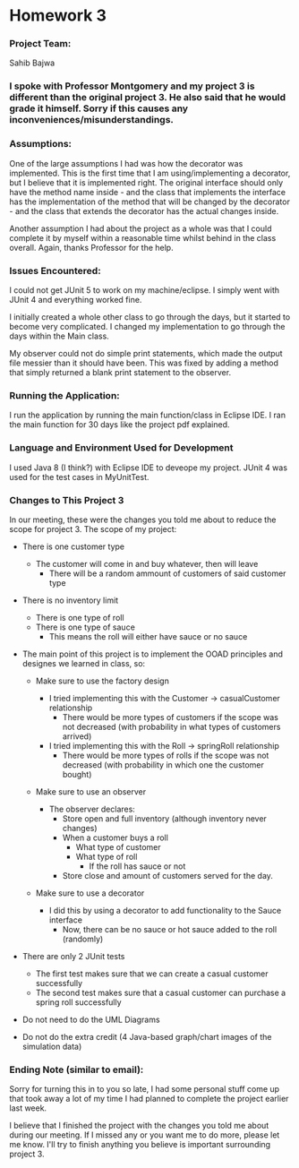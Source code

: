 # Homework 3
### Project Team:
Sahib Bajwa

### I spoke with Professor Montgomery and my project 3 is different than the original project 3. He also said that he would grade it himself. Sorry if this causes any inconveniences/misunderstandings.

### Assumptions:
One of the large assumptions I had was how the decorator was implemented. This is the first time that I am using/implementing a decorator, but I believe that it is implemented right. The original interface should only have the method name inside - and the class that implements the interface has the implementation of the method that will be changed by the decorator - and the class that extends the decorator has the actual changes inside.

Another assumption I had about the project as a whole was that I could complete it by myself within a reasonable time whilst behind in the class overall. Again, thanks Professor for the help.

### Issues Encountered:
I could not get JUnit 5 to work on my machine/eclipse. I simply went with JUnit 4 and everything worked fine.

I initially created a whole other class to go through the days, but it started to become very complicated. I changed my implementation to go through the days within the Main class.

My observer could not do simple print statements, which made the output file messier than it should have been. This was fixed by adding a method that simply returned a blank print statement to the observer.

### Running the Application:
I run the application by running the main function/class in Eclipse IDE. I ran the main function for 30 days like the project pdf explained.

### Language and Environment Used for Development
I used Java 8 (I think?) with Eclipse IDE to deveope my project. JUnit 4 was used for the test cases in MyUnitTest.

### Changes to This Project 3
In our meeting, these were the changes you told me about to reduce the scope for project 3. The scope of my project:

* There is one customer type
  * The customer will come in and buy whatever, then will leave
    * There will be a random ammount of customers of said customer type
  
* There is no inventory limit
  * There is one type of roll
  * There is one type of sauce
    * This means the roll will either have sauce or no sauce
    
* The main point of this project is to implement the OOAD principles and designes we learned in class, so:
  * Make sure to use the factory design
    * I tried implementing this with the Customer -> casualCustomer relationship
      * There would be more types of customers if the scope was not decreased (with probability in what types of customers arrived)
    * I tried implementing this with the Roll -> springRoll relationship
      * There would be more types of rolls if the scope was not decreased (with probability in which one the customer bought)
      
  * Make sure to use an observer
    * The observer declares:
      * Store open and full inventory (although inventory never changes)
      * When a customer buys a roll
        * What type of customer
        * What type of roll
          * If the roll has sauce or not
      * Store close and amount of customers served for the day.
      
  * Make sure to use a decorator
    * I did this by using a decorator to add functionality to the Sauce interface
      * Now, there can be no sauce or hot sauce added to the roll (randomly)
      
* There are only 2 JUnit tests
  * The first test makes sure that we can create a casual customer successfully
  * The second test makes sure that a casual customer can purchase a spring roll successfully
  
 * Do not need to do the UML Diagrams 
 
 * Do not do the extra credit (4 Java-based graph/chart images of the simulation data)
 
### Ending Note (similar to email):
Sorry for turning this in to you so late, I had some personal stuff come up that took away a lot of my time I had planned to complete the project earlier last week.

I believe that I finished the project with the changes you told me about during our meeting. If I missed any or you want me to do more, please let me know. I'll try to finish anything you believe is important surrounding project 3.
